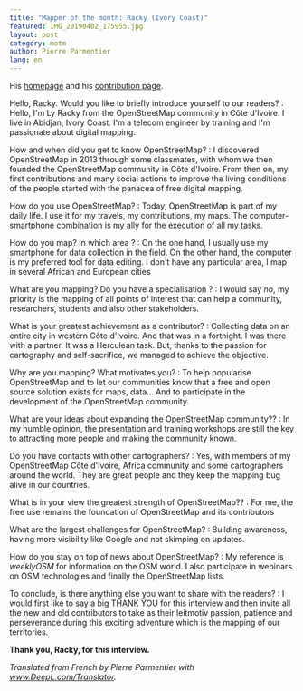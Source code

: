 ```yaml
---
title: "Mapper of the month: Racky (Ivory Coast)"
featured: IMG_20190402_175955.jpg
layout: post
category: motm
author: Pierre Parmentier
lang: en
---
```


His [homepage](https://www.openstreetmap.org/user/racky) and his [contribution page](https://hdyc.neis-one.org/?racky).

Hello, Racky. Would you like to briefly introduce yourself to our readers?
: Hello, I'm Ly Racky from the OpenStreetMap community in Côte d'Ivoire. I live in Abidjan, Ivory Coast. I'm a telecom engineer by training and I'm passionate about digital mapping.

How and when did you get to know OpenStreetMap?
: I discovered OpenStreetMap in 2013 through some classmates, with whom we then founded the OpenStreetMap community in Côte d'Ivoire. From then on, my first contributions and many social actions to improve the living conditions of the people started with the panacea of free digital mapping.

How do you use OpenStreetMap?
: Today, OpenStreetMap is part of my daily life. I use it for my travels, my contributions, my maps. The computer-smartphone combination is my ally for the execution of all my tasks.

How do you map? In which area ?
: On the one hand, I usually use my smartphone for data collection in the field. On the other hand, the computer is my preferred tool for data editing. I don't have any particular area, I map in several African and European cities

What are you mapping? Do you have a specialisation ?
: I would say _no_, my priority is the mapping of all points of interest that can help a community, researchers, students and also other stakeholders.

What is your greatest achievement as a contributor?
: Collecting data on an entire city in western Côte d'Ivoire. And that was in a fortnight. I was there with a partner. It was a Herculean task. But, thanks to the passion for cartography and self-sacrifice, we managed to achieve the objective.

Why are you mapping? What motivates you?
: To help popularise OpenStreetMap and to let our communities know that a free and open source solution exists for maps, data... And to participate in the development of the OpenStreetMap community.

What are your ideas about expanding the OpenStreetMap community??
: In my humble opinion, the presentation and training workshops are still the key to attracting more people and making the community known.

Do you have contacts with other cartographers?
: Yes, with members of my OpenStreetMap Côte d'Ivoire, Africa community and some cartographers around the world. They are great people and they keep the mapping bug alive in our countries.

What is in your view the greatest strength of OpenStreetMap??
: For me, the free use remains the foundation of OpenStreetMap and its contributors

What are the largest challenges for OpenStreetMap?
: Building awareness, having more visibility like Google and not skimping on updates.

How do you stay on top of news about OpenStreetMap?
: My reference is _weeklyOSM_ for information on the OSM world. I also participate in webinars on OSM technologies and finally the OpenStreetMap lists.

To conclude, is there anything else you want to share with the readers?
: I would first like to say a big THANK YOU for this interview and then invite all the new and old contributors to take as their leitmotiv passion, patience and perseverance during this exciting adventure which is the mapping of our territories.

**Thank you, Racky, for this interview.**

*Translated from French by Pierre Parmentier with www.DeepL.com/Translator.*
